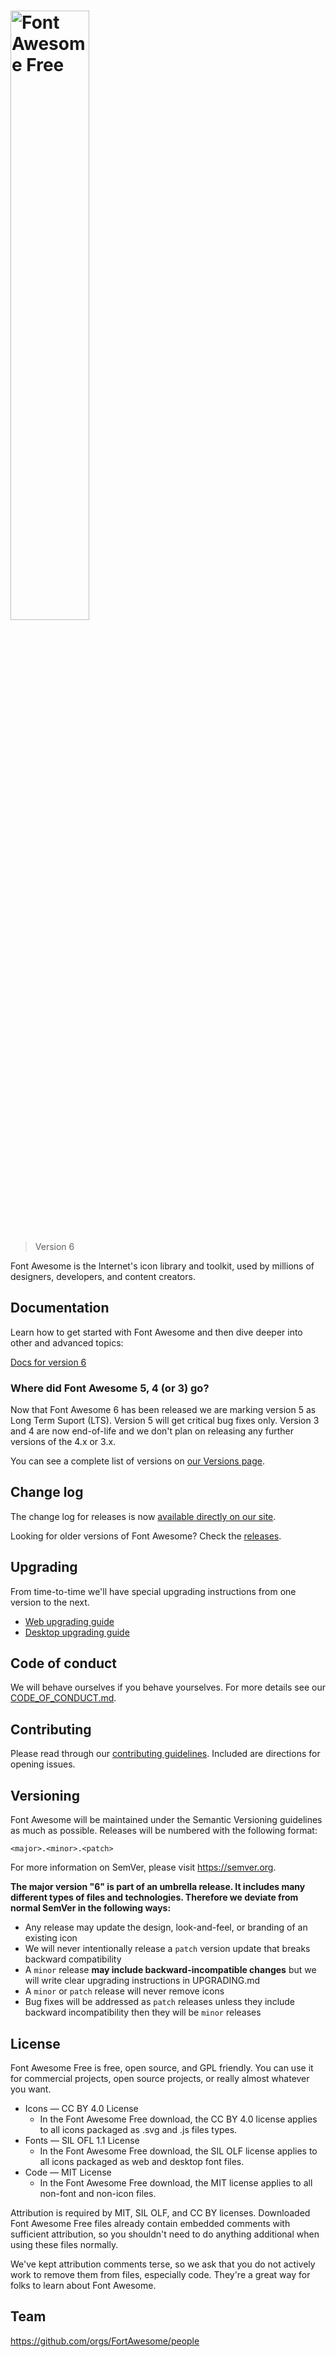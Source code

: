 <h1><img src="https://img.fortawesome.com/349cfdf6/fa-free-logo.svg" alt="Font Awesome Free" width="50%"></h1>

> Version 6

Font Awesome is the Internet's icon library and toolkit, used by millions of
designers, developers, and content creators.

## Documentation

Learn how to get started with Font Awesome and then dive deeper into other and advanced topics:

[Docs for version 6](https://fontawesome.com/docs)

### Where did Font Awesome 5, 4 (or 3) go?

Now that Font Awesome 6 has been released we are marking version 5 as Long Term
Suport (LTS). Version 5 will get critical bug fixes only. Version 3 and 4 are
now end-of-life and we don't plan on releasing any further versions of the 4.x
or 3.x.

You can see a complete list of versions on [our Versions
page](https://fontawesome.com/versions).

## Change log

The change log for releases is now [available directly on our site](https://fontawesome.com/docs/changelog/).

Looking for older versions of Font Awesome? Check the [releases](https://github.com/FortAwesome/Font-Awesome/releases).

## Upgrading

From time-to-time we'll have special upgrading instructions from one version to the next.

- [Web upgrading guide](https://fontawesome.com/docs/web/setup/upgrade/)
- [Desktop upgrading guide](https://fontawesome.com/docs/desktop/setup/upgrade/)

## Code of conduct

We will behave ourselves if you behave yourselves. For more details see our
[CODE_OF_CONDUCT.md](CODE_OF_CONDUCT.md).

## Contributing

Please read through our [contributing guidelines](CONTRIBUTING.md).  Included
are directions for opening issues.

## Versioning

Font Awesome will be maintained under the Semantic Versioning guidelines as much as possible. Releases will be numbered
with the following format:

`<major>.<minor>.<patch>`

For more information on SemVer, please visit https://semver.org.

**The major version "6" is part of an umbrella release.  It includes many different types of files and technologies. Therefore
we deviate from normal SemVer in the following ways:**

* Any release may update the design, look-and-feel, or branding of an existing
  icon
* We will never intentionally release a `patch` version update that breaks
  backward compatibility
* A `minor` release **may include backward-incompatible changes** but we will
  write clear upgrading instructions in UPGRADING.md
* A `minor` or `patch` release will never remove icons
* Bug fixes will be addressed as `patch` releases unless they include backward
  incompatibility then they will be `minor` releases

## License

Font Awesome Free is free, open source, and GPL friendly. You can use it for
commercial projects, open source projects, or really almost whatever you want.

- Icons — CC BY 4.0 License
  - In the Font Awesome Free download, the CC BY 4.0 license applies to all icons packaged as .svg and .js files types.
- Fonts — SIL OFL 1.1 License
  - In the Font Awesome Free download, the SIL OLF license applies to all icons packaged as web and desktop font files.
- Code — MIT License
  - In the Font Awesome Free download, the MIT license applies to all non-font and non-icon files.

Attribution is required by MIT, SIL OLF, and CC BY licenses. Downloaded Font
Awesome Free files already contain embedded comments with sufficient
attribution, so you shouldn't need to do anything additional when using these
files normally.

We've kept attribution comments terse, so we ask that you do not actively work
to remove them from files, especially code. They're a great way for folks to
learn about Font Awesome.

## Team

https://github.com/orgs/FortAwesome/people
